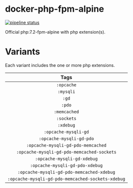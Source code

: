 # docker-php-fpm-alpine

[![pipeline status](https://gitlab.com/leojonathanoh/docker-php-fpm-alpine/badges/dev/pipeline.svg)](https://gitlab.com/leojonathanoh/docker-php-fpm-alpine/commits/dev)

Official php:7.2-fpm-alpine with php extension(s).

# Variants

Each variant includes the one or more php extensions.

| Tags |
|:-------:| 
| `:opcache` | 
| `:mysqli` | 
| `:gd` | 
| `:pdo` | 
| `:memcached` | 
| `:sockets` | 
| `:xdebug` | 
| `:opcache-mysqli-gd` | 
| `:opcache-mysqli-gd-pdo` | 
| `:opcache-mysqli-gd-pdo-memcached` | 
| `:opcache-mysqli-gd-pdo-memcached-sockets` | 
| `:opcache-mysqli-gd-xdebug` | 
| `:opcache-mysqli-gd-pdo-xdebug` | 
| `:opcache-mysqli-gd-pdo-memcached-xdebug` | 
| `:opcache-mysqli-gd-pdo-memcached-sockets-xdebug` |